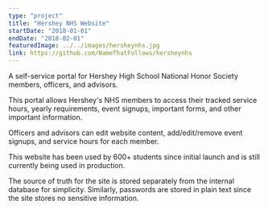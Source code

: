 ```yaml
---
type: "project"
title: "Hershey NHS Website"
startDate: "2018-01-01"
endDate: "2018-02-01"
featuredImage: ../../images/hersheynhs.jpg
link: https://github.com/NameThatFollows/hersheynhs
---
```


A self-service portal for Hershey High School National Honor Society members, officers, and advisors.

This portal allows Hershey's NHS members to access their tracked service hours, yearly requirements, event signups, important forms, and other important information.

Officers and advisors can edit website content, add/edit/remove event signups, and service hours for each member.

This website has been used by 600+ students since initial launch and is still currently being used in production.

The source of truth for the site is stored separately from the internal database for simplicity. Similarly, passwords are stored in plain text since the site stores no sensitive information.
